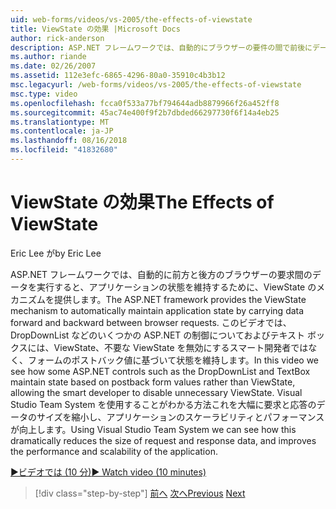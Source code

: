```yaml
---
uid: web-forms/videos/vs-2005/the-effects-of-viewstate
title: ViewState の効果 |Microsoft Docs
author: rick-anderson
description: ASP.NET フレームワークでは、自動的にブラウザーの要件の間で前後にデータを実行すると、アプリケーションの状態を維持するために ViewState メカニズムを提供しています.
ms.author: riande
ms.date: 02/26/2007
ms.assetid: 112e3efc-6865-4296-80a0-35910c4b3b12
msc.legacyurl: /web-forms/videos/vs-2005/the-effects-of-viewstate
msc.type: video
ms.openlocfilehash: fcca0f533a77bf794644adb8879966f26a452ff8
ms.sourcegitcommit: 45ac74e400f9f2b7dbded66297730f6f14a4eb25
ms.translationtype: MT
ms.contentlocale: ja-JP
ms.lasthandoff: 08/16/2018
ms.locfileid: "41832680"
---
```

<a name="the-effects-of-viewstate"></a><span data-ttu-id="96205-103">ViewState の効果</span><span class="sxs-lookup"><span data-stu-id="96205-103">The Effects of ViewState</span></span>
====================
<span data-ttu-id="96205-104">Eric Lee が</span><span class="sxs-lookup"><span data-stu-id="96205-104">by Eric Lee</span></span>

<span data-ttu-id="96205-105">ASP.NET フレームワークでは、自動的に前方と後方のブラウザーの要求間のデータを実行すると、アプリケーションの状態を維持するために、ViewState のメカニズムを提供します。</span><span class="sxs-lookup"><span data-stu-id="96205-105">The ASP.NET framework provides the ViewState mechanism to automatically maintain application state by carrying data forward and backward between browser requests.</span></span> <span data-ttu-id="96205-106">このビデオでは、DropDownList などのいくつかの ASP.NET の制御についておよびテキスト ボックスには、ViewState、不要な ViewState を無効にするスマート開発者ではなく、フォームのポストバック値に基づいて状態を維持します。</span><span class="sxs-lookup"><span data-stu-id="96205-106">In this video we see how some ASP.NET controls such as the DropDownList and TextBox maintain state based on postback form values rather than ViewState, allowing the smart developer to disable unnecessary ViewState.</span></span> <span data-ttu-id="96205-107">Visual Studio Team System を使用することがわかる方法これを大幅に要求と応答のデータのサイズを縮小し、アプリケーションのスケーラビリティとパフォーマンスが向上します。</span><span class="sxs-lookup"><span data-stu-id="96205-107">Using Visual Studio Team System we can see how this dramatically reduces the size of request and response data, and improves the performance and scalability of the application.</span></span>

[<span data-ttu-id="96205-108">&#9654;ビデオでは (10 分)</span><span class="sxs-lookup"><span data-stu-id="96205-108">&#9654; Watch video (10 minutes)</span></span>](https://channel9.msdn.com/Blogs/ASP-NET-Site-Videos/the-effects-of-viewstate)

> [!div class="step-by-step"]
> <span data-ttu-id="96205-109">[前へ](using-the-load-test-agent.md)
> [次へ](how-do-i-integrate-defect-tracking-with-testing.md)</span><span class="sxs-lookup"><span data-stu-id="96205-109">[Previous](using-the-load-test-agent.md)
[Next](how-do-i-integrate-defect-tracking-with-testing.md)</span></span>
